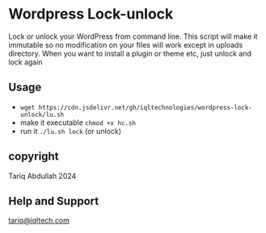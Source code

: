 # Wordpress Lock-unlock

Lock or unlock your WordPress from command line. This script will make it immutable so no modification on your files will work except in uploads directory.
When you want to install a plugin or theme etc, just unlock and lock again

## Usage 
- `wget https://cdn.jsdelivr.net/gh/iqltechnologies/wordpress-lock-unlock/lu.sh`
- make it executable `chmod +x hc.sh`
- run it `./lu.sh lock` (or unlock)

  
## copyright
Tariq Abdullah 2024

## Help and Support
tariq@iqltech.com
